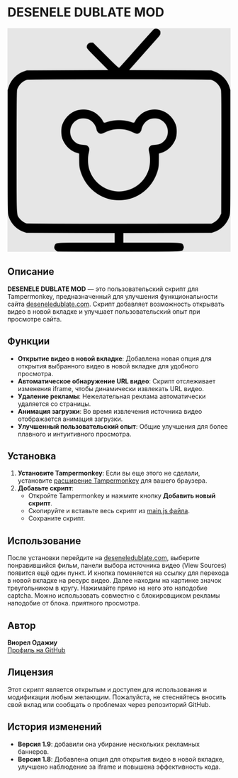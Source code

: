 # DESENELE DUBLATE MOD

![Icon](https://github.com/newtoneweb/desene_dublate_dot_com_tapermonkey_script/raw/main/icon.svg)

## Описание

**DESENELE DUBLATE MOD** — это пользовательский скрипт для Tampermonkey, предназначенный для улучшения функциональности сайта [deseneledublate.com](https://deseneledublate.com). Скрипт добавляет возможность открывать видео в новой вкладке и улучшает пользовательский опыт при просмотре сайта.

## Функции

-   **Открытие видео в новой вкладке**: Добавлена новая опция для открытия выбранного видео в новой вкладке для удобного просмотра.
-   **Автоматическое обнаружение URL видео**: Скрипт отслеживает изменения iframe, чтобы динамически извлекать URL видео.
-   **Удаление рекламы**: Нежелательная реклама автоматически удаляется со страницы.
-   **Анимация загрузки**: Во время извлечения источника видео отображается анимация загрузки.
-   **Улучшенный пользовательский опыт**: Общие улучшения для более плавного и интуитивного просмотра.

## Установка

1. **Установите Tampermonkey**: Если вы еще этого не сделали, установите [расширение Tampermonkey](https://tampermonkey.net/) для вашего браузера.
2. **Добавьте скрипт**:
    - Откройте Tampermonkey и нажмите кнопку **Добавить новый скрипт**.
    - Скопируйте и вставьте весь скрипт из [main.js файла](https://github.com/newtoneweb/desene_dublate_dot_com_tapermonkey_script/raw/main/main.js).
    - Сохраните скрипт.

## Использование

После установки перейдите на [deseneledublate.com](https://deseneledublate.com), выберите понравившийся фильм, панели выбора источника видео (View Sources) появится ещё один пункт. И кнопка поменяется на ссылку для перехода в новой вкладке на ресурс видео. Далее находим на картинке значок треугольником в кругу. Нажимайте прямо на него это наподобие captcha. Можно использовать совместно с блокировщиком рекламы наподобие от блока.
приятного просмотра.

## Автор

**Виорел Одажиу**  
[Профиль на GitHub](https://github.com/newtoneweb)

## Лицензия

Этот скрипт является открытым и доступен для использования и модификации любым желающим. Пожалуйста, не стесняйтесь вносить свой вклад или сообщать о проблемах через репозиторий GitHub.

## История изменений

-   **Версия 1.9**: добавили она убирание нескольких рекламных баннеров.
-   **Версия 1.8**: Добавлена опция для открытия видео в новой вкладке, улучшено наблюдение за iframe и повышена эффективность кода.
